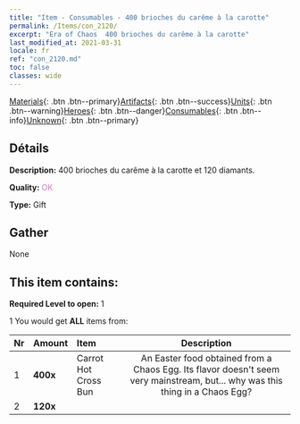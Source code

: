 ```yaml
---
title: "Item - Consumables - 400 brioches du carême à la carotte"
permalink: /Items/con_2120/
excerpt: "Era of Chaos  400 brioches du carême à la carotte"
last_modified_at: 2021-03-31
locale: fr
ref: "con_2120.md"
toc: false
classes: wide
---
```

 [Materials](/fr/Items/){: .btn .btn--primary}[Artifacts](/fr/Items/Artifacts/){: .btn .btn--success}[Units](/fr/Items/Units/){: .btn .btn--warning}[Heroes](/fr/Items/Heroes/){: .btn .btn--danger}[Consumables](/fr/Items/Consumables/){: .btn .btn--info}[Unknown](/fr/Items/Unknown/){: .btn .btn--primary}

## Détails
 **Description:** 400 brioches du carême à la carotte et 120 diamants.

 **Quality:** <span style="color: #DA70D6">OK</span>

 **Type:** Gift

## Gather

  None

## This item contains:

 **Required Level to open:** 1

 1 You would get **ALL** items  from:

  | Nr | Amount |     Item    | Description |
  |:---|:-------|:------------|:-----------:|
  | 1 |  **400x** | Carrot Hot Cross Bun | An Easter food obtained from a Chaos Egg. Its flavor doesn't seem very mainstream, but... why was this thing in a Chaos Egg?  | 
  | 2 |  **120x** | <i class="fas fa-gem"/> |  | 
